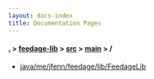 ```yaml
---
layout: docs-index
title: Documentation Pages
---
```

#### [.](./../../../index) > [feedage-lib](./../../index) > [src](./../index) > [main](./index) > **/**

- [java/me/jfenn/feedage/lib/FeedageLib](java/me/jfenn/feedage/lib/FeedageLib)
